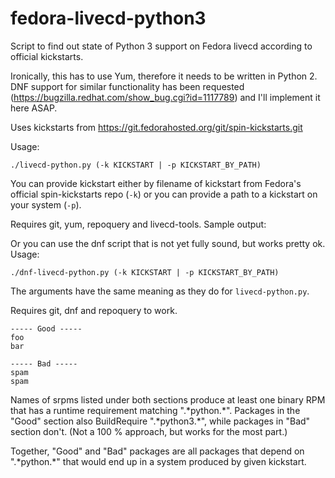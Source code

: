 fedora-livecd-python3
=====================

Script to find out state of Python 3 support on Fedora livecd according to official kickstarts.

Ironically, this has to use Yum, therefore it needs to be written in Python 2. DNF support
for similar functionality has been requested (https://bugzilla.redhat.com/show_bug.cgi?id=1117789)
and I'll implement it here ASAP.

Uses kickstarts from https://git.fedorahosted.org/git/spin-kickstarts.git

Usage:

```
./livecd-python.py (-k KICKSTART | -p KICKSTART_BY_PATH)
```

You can provide kickstart either by filename of kickstart from Fedora's official spin-kickstarts
repo (`-k`) or you can provide a path to a kickstart on your system (`-p`).

Requires git, yum, repoquery and livecd-tools.
Sample output:

Or you can use the dnf script that is not yet fully sound, but works pretty ok.
Usage:

```
./dnf-livecd-python.py (-k KICKSTART | -p KICKSTART_BY_PATH)
```

The arguments have the same meaning as they do for `livecd-python.py`.

Requires git, dnf  and repoquery to work.

```
----- Good -----
foo
bar

----- Bad -----
spam
spam
```

Names of srpms listed under both sections produce at least one binary RPM that has a runtime
requirement matching ".\*python.\*". Packages in the "Good" section also BuildRequire
".\*python3.\*", while packages in "Bad" section don't.
(Not a 100 % approach, but works for the most part.)

Together, "Good" and "Bad" packages are all packages that depend on ".\*python.\*" that
would end up in a system produced by given kickstart.
